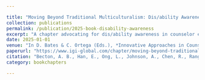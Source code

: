 ```yaml
---

title: "Moving Beyond Traditional Multiculturalism: Dis/ability Awareness in Counselor Education"
collection: publications
permalink: /publication/2025-book-disability-awareness
excerpt: "A chapter advocating for dis/ability awareness in counselor education through innovative and inclusive pedagogical frameworks."
date: 2025-01-01
venue: "In D. Bates & C. Ortega (Eds.), *Innovative Approaches in Counselor Education for Students with Disabilities* (pp. 197–230). IGI Global."
paperurl: "https://www.igi-global.com/chapter/moving-beyond-traditional-multiculturalism/364435"
citation: "Becton, A. B., Han, E., Ong, L., Johnson, A., Chen, R., Rangel, G., & Lusk, S. (2025). Moving Beyond Traditional Multiculturalism: Dis/ability Awareness in Counselor Education. In D. Bates & C. Ortega (Eds.), *Innovative Approaches in Counselor Education for Students with Disabilities* (pp. 197–230). IGI Global."
category: bookchapters

---
```


